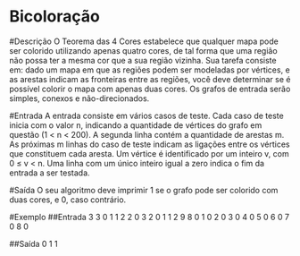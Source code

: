 # Bicoloração

#Descrição
O Teorema das 4 Cores estabelece que qualquer mapa pode ser colorido utilizando apenas quatro cores, de tal forma que uma região não possa ter a mesma cor que a sua região vizinha. Sua tarefa consiste em: dado um mapa em que as regiões podem ser modeladas por vértices, e as arestas indicam as fronteiras entre as regiões, você deve determinar se é possível colorir o mapa com apenas duas cores. Os grafos de entrada serão simples, conexos e não-direcionados.

#Entrada
A entrada consiste em vários casos de teste. Cada caso de teste inicia com o valor n, indicando a quantidade de vértices do grafo em questão (1 < n < 200). A segunda linha contém a quantidade de arestas m. As próximas m linhas do caso de teste indicam as ligações entre os vértices que constituem cada aresta. Um vértice é identificado por um inteiro v, com 0 ≤ v < n. Uma linha com um único inteiro igual a zero indica o fim da entrada a ser testada.

#Saída
O seu algoritmo deve imprimir 1 se o grafo pode ser colorido com duas cores, e 0, caso contrário.

#Exemplo
##Entrada
3 
3 
0 1 
1 2 
2 0 
3 
2 
0 1 
1 2 
9 
8 
0 1 
0 2 
0 3 
0 4 
0 5 
0 6 
0 7 
0 8 
0

##Saída
0 
1 
1
